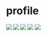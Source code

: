 # profile
<a href="https://github.com/anuraghazra/github-readme-stats">
  <img align="left" src="https://github-readme-stats.vercel.app/api?username=hamadayuuki&count_private=true&show_icons=true" />
</a>

<a href="https://github.com/anuraghazra/github-readme-stats">
  <img align="left" src="https://github-readme-stats.vercel.app/api/top-langs/?username=hamadayuuki&langs_count=8" />
</a>

![](http://github-profile-summary-cards.vercel.app/api/cards/repos-per-language?username=Kiyoshi-Inoue&theme=default)
![](http://github-profile-summary-cards.vercel.app/api/cards/most-commit-language?username=Kiyoshi-Inoue&theme=default)
![](http://github-profile-summary-cards.vercel.app/api/cards/productive-time?username=Kiyoshi-Inoue&theme=default&utcOffset=8)
